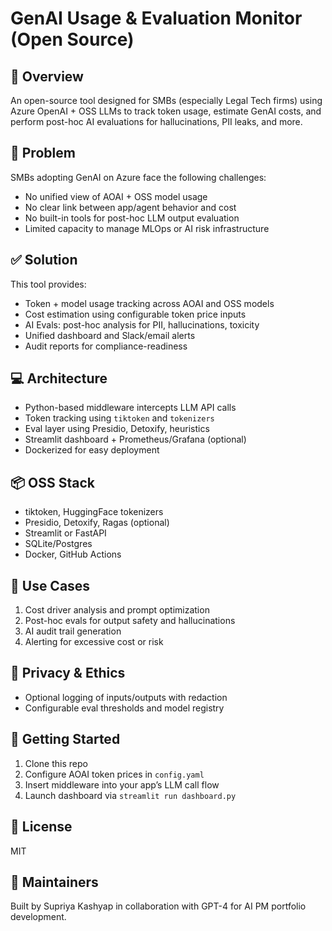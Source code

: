 # GenAI Usage & Evaluation Monitor (Open Source)

## 🚀 Overview
An open-source tool designed for SMBs (especially Legal Tech firms) using Azure OpenAI + OSS LLMs to track token usage, estimate GenAI costs, and perform post-hoc AI evaluations for hallucinations, PII leaks, and more.

## 🌟 Problem
SMBs adopting GenAI on Azure face the following challenges:
- No unified view of AOAI + OSS model usage
- No clear link between app/agent behavior and cost
- No built-in tools for post-hoc LLM output evaluation
- Limited capacity to manage MLOps or AI risk infrastructure

## ✅ Solution
This tool provides:
- Token + model usage tracking across AOAI and OSS models
- Cost estimation using configurable token price inputs
- AI Evals: post-hoc analysis for PII, hallucinations, toxicity
- Unified dashboard and Slack/email alerts
- Audit reports for compliance-readiness

## 💻 Architecture
- Python-based middleware intercepts LLM API calls
- Token tracking using `tiktoken` and `tokenizers`
- Eval layer using Presidio, Detoxify, heuristics
- Streamlit dashboard + Prometheus/Grafana (optional)
- Dockerized for easy deployment

## 📦 OSS Stack
- tiktoken, HuggingFace tokenizers
- Presidio, Detoxify, Ragas (optional)
- Streamlit or FastAPI
- SQLite/Postgres
- Docker, GitHub Actions

## 🧪 Use Cases
1. Cost driver analysis and prompt optimization
2. Post-hoc evals for output safety and hallucinations
3. AI audit trail generation
4. Alerting for excessive cost or risk

## 🔐 Privacy & Ethics
- Optional logging of inputs/outputs with redaction
- Configurable eval thresholds and model registry

## 🧱 Getting Started
1. Clone this repo
2. Configure AOAI token prices in `config.yaml`
3. Insert middleware into your app’s LLM call flow
4. Launch dashboard via `streamlit run dashboard.py`

## 📄 License
MIT

## 👤 Maintainers
Built by Supriya Kashyap in collaboration with GPT-4 for AI PM portfolio development.
